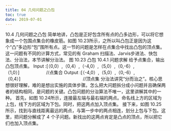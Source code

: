 ```yaml
---
title: 04 几何问题之凸包
toc: true
date: 2019-07-01
---
```

10.4 几何问题之凸包
简单地讲，凸包是正好包含所有点的凸多边形，可以将它想象成一个包围点集合的橡皮筋。如图 10.23所示，之所以叫凸包正是因为这个“凸”多边形“包”围所有点。这一节的问题是怎样在点集合中找出凸包的顶点集。这一问题有不同的计算方式，常见的有 Graham 扫描法、Jarvis步进法、快包法、分治法，本节讲解分治法。
图 10.23 凸包
10.4.1 问题求解
给予点集合，输出凸包顶点集。
Input :[（0,0）,（0,4）,（-4,0）,（5,0）,（0,-6）,（1,0）]　　　　　　//点集合
Output :[（-4,0）,（5,0）,（0,-6）,（0,4）]　　　　　　　　　　　　　　//顶点集
分治法讲究“分而治之”。核心思想很好理解，难的是想出实施的具体步骤。怎么把大问题拆分成小问题并且确保两者的结构相同，是问题的关键。凸包问题的分治算法不唯一，这里讲解其中的一种。
首先，如图 10.24所示，连接最左端与最右端的两点。命名线上方的区域为上包，线下方的区域为下包。同时，把这两点加入顶点集。
接下来，如图 10.25所示，找到与直线距离最远的两点，与第一步中的两点相连，划分上包与下包。这里，把问题分解成了 4 个子问题。新找出的这两点肯定是凸点的顶点，所以把它们也加入顶点集。
